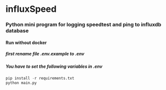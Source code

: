 # influxSpeed
### Python mini program for logging speedtest and ping to influxdb database

#### Run without docker
##### first rename file .env.example to .env
##### You have to set the following variables in .env
```python
pip install -r requirements.txt
python main.py
```
<!-- #### Run with docker-compose
##### first rename file .env.example to .env
```bash
docker-compose up
``` -->